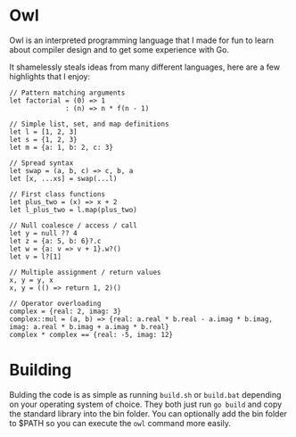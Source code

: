 # Owl

Owl is an interpreted programming language that I made for fun to learn about compiler design and to get some experience with Go.

It shamelessly steals ideas from many different languages, here are a few highlights that I enjoy:

```
// Pattern matching arguments
let factorial = (0) => 1
              : (n) => n * f(n - 1)

// Simple list, set, and map definitions
let l = [1, 2, 3]
let s = {1, 2, 3}
let m = {a: 1, b: 2, c: 3}

// Spread syntax
let swap = (a, b, c) => c, b, a
let [x, ...xs] = swap(...l)

// First class functions
let plus_two = (x) => x + 2
let l_plus_two = l.map(plus_two)

// Null coalesce / access / call
let y = null ?? 4
let z = {a: 5, b: 6}?.c 
let w = {a: v => v + 1}.w?()
let v = l?[1]

// Multiple assignment / return values
x, y = y, x
x, y = (() => return 1, 2)()

// Operator overloading
complex = {real: 2, imag: 3}
complex::mul = (a, b) => {real: a.real * b.real - a.imag * b.imag, imag: a.real * b.imag + a.imag * b.real}
complex * complex == {real: -5, imag: 12}
```

# Building

Bulding the code is as simple as running `build.sh` or  `build.bat` depending on your operating system of choice. They both just run `go build` and copy the standard library into the bin folder. You can optionally add the bin folder to $PATH so you can execute the `owl` command more easily.